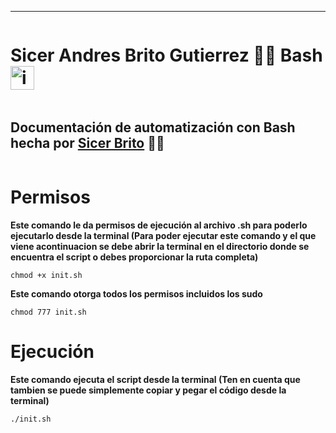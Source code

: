 
---
<div style="background-image: url(https://media3.giphy.com/media/wwg1suUiTbCY8H8vIA/giphy.gif?cid=ecf05e47hfu84pmh8vk2mo5wohm7vxo4hcx1gu3ye1664zcy&ep=v1_gifs_search&rid=giphy.gif&ct=g); display: flex; justify-content: center;">

# Sicer Andres Brito Gutierrez 🧑‍💻 Bash <img src="https://blog.desdelinux.net/wp-content/uploads/2012/10/blank_computer_screen.png" alt="img" style="width: 38px;">
</div>

<div style="display: flex; justify-content: center;">

## Documentación de automatización con Bash hecha por [Sicer Brito](https://github.com/SicerBrito) 🧑‍💻
</div>

# Permisos 
**Este comando le da permisos de ejecución al archivo .sh para poderlo ejecutarlo desde la terminal (Para poder ejecutar este comando y el que viene acontinuacion se debe abrir la terminal en el directorio donde se encuentra el script o debes proporcionar la ruta completa)**

    chmod +x init.sh

**Este comando otorga todos los permisos incluidos los sudo**

    chmod 777 init.sh 

# Ejecución
**Este comando ejecuta el script desde la terminal (Ten en cuenta que tambien se puede simplemente copiar y pegar el código desde la terminal)**

    ./init.sh


    